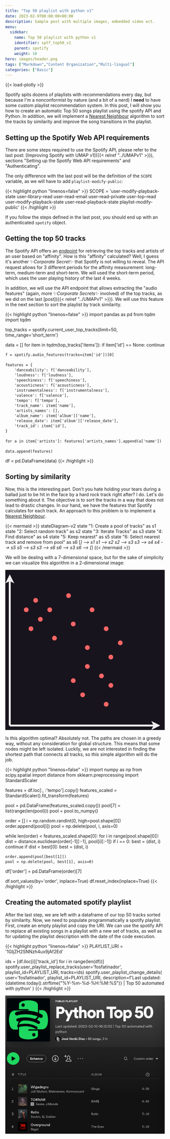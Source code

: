 ```yaml
---
title: "Top 50 playlist with python v1"
date: 2023-02-9T00:00:00+00:00
description: Sample post with multiple images, embedded video ect.
menu:
  sidebar:
    name: Top 50 playlist with python v1
    identifier: sptf_top50_v1
    parent: spotify
    weight: 10
hero: images/header.png
tags: ["Markdown","Content Organization","Multi-lingual"]
categories: ["Basic"]
---
```

{{< load-plotly >}}

Spotify spits dozens of playlists with recommendations every day, but because I'm a nonconformist by nature (and a bit of a nerd) I **need** to have some custom playlist recommendation system. In this post, I will show you how to create an automatic Top 50 songs playlist using the spotify API and Python. In addition, we will implement a [Nearest Neighbour](https://en.wikipedia.org/wiki/Nearest_neighbour_algorithm) algorithm to sort the tracks by similarity and improve the song transitions in the playlist.

## Setting up the Spotify Web API requirements

There are some steps required to use the Spotify API, please refer to the last post: [Improving Spotify with UMAP v1]({{< relref "../UMAPv1" >}}), sections "Setting up the Spotify Web API requirements" and "Authenticating".

The only difference with the last post will be the definition of the `SCOPE` variable, as we will have to add `playlist-modify-public`:

{{< highlight python "linenos=false" >}}
SCOPE = 'user-modify-playback-state user-library-read user-read-email user-read-private user-top-read user-modify-playback-state user-read-playback-state playlist-modify-public'
{{< /highlight >}}

If you follow the steps defined in the last post, you should end up with an authenticated `spotify` object.

## Getting the top 50 tracks

The Spotify API offers an [endpoint](https://developer.spotify.com/documentation/web-api/reference/#/operations/get-users-top-artists-and-tracks) for retrieving the top tracks and artists of an user based on "affinity". How is this "affinity" calculated? Well, I guess it's another :sparkles:*Corporate Secret*:sparkles: that Spotify is not willing to reveal. The API request allows for 3 different periods for the affinity measurement: long-term, medium-term and short-term. We will used the short-term period, which uses the user playing history of the last 4 weeks.

In addition, we will use the API endpoint that allows extracting the "audio features" (again, more :sparkles:*Corporate Secrets*:sparkles: involved) of the top tracks, as we did on the last [post]({{< relref "../UMAPv1" >}}). We will use this feature in the next section to sort the playlist by track similarity.

{{< highlight python "linenos=false" >}}
import pandas as pd
from tqdm import tqdm

top_tracks = spotify.current_user_top_tracks(limit=50, time_range='short_term')

data = []
for item in tqdm(top_tracks['items']):
    if item['id'] == None: continue

    f = spotify.audio_features(tracks=item['id'])[0]

    features = {
        'danceability': f['danceability'],
        'loudness': f['loudness'],
        'speechiness': f['speechiness'],
        'acousticness': f['acousticness'],
        'instrumentalness': f['instrumentalness'],
        'valence': f['valence'],
        'tempo': f['tempo'],
        'track_name': item['name'],
        'artists_names': [],
        'album_name': item['album']['name'],
        'release_date': item['album']['release_date'],
        'track_id': item['id'],
    }

    for a in item['artists']: features['artists_names'].append(a['name'])

    data.append(features)

df = pd.DataFrame(data)
{{< /highlight >}}

## Sorting by similarity

Now, this is the interesting part. Don't you hate holding your tears during a ballad just to be hit in the face by a hard rock track right after? I do. Let's do something about it. The objective is to sort the tracks in a way that does not lead to drastic changes. In our hand, we have the features that Spotify calculates for each track. An approach to this problem is to implement a [Nearest Neighbour](https://en.wikipedia.org/wiki/Nearest_neighbour_algorithm).

{{< mermaid >}}
stateDiagram-v2
state "1: Create a pool of tracks" as s1
state "2: Select random track" as s2
state "3: Iterate Tracks" as s3
state "4: Find distance" as s4
state "5: Keep nearest" as s5
state "6: Select nearest track and remove from pool" as s6
[*] --> s1
s1 --> s2
s2 --> s3
s3 --> s4
s4 --> s5
s5 --> s3
s3 --> s6
s6 --> s3
s6 --> [*]
{{< /mermaid >}}

We will be dealing with a 7-dimensional space, but for the sake of simplicity we can visualize this algorithm in a 2-dimensional image:

![](images/nn_example.gif)

Is this algorithm optimal? Absolutely not. The paths are chosen in a greedy way, without any consideration for global structure. This means that some nodes might be left isolated. Luckily, we are not interested in finding the shortest path that connects all tracks, so this simple algorithm will do the job.

{{< highlight python "linenos=false" >}}
import numpy as np
from scipy.spatial import distance
from sklearn.preprocessing import StandardScaler

features = df.loc[:, :'tempo'].copy()
features_scaled = StandardScaler().fit_transform(features)

pool = pd.DataFrame(features_scaled.copy())
pool[7] = list(range(len(pool)))
pool = pool.to_numpy()

order = []
i = np.random.randint(0, high=pool.shape[0])
order.append(pool[i])
pool = np.delete(pool, i, axis=0)

while len(order) < features_scaled.shape[0]:
    for i in range(pool.shape[0]):
        dist = distance.euclidean(order[-1][:-1], pool[i][:-1])
        if i == 0: 
            best = (dist, i)
            continue
        if dist < best[0]: best = (dist, i)
    
    order.append(pool[best[1]])
    pool = np.delete(pool, best[1], axis=0)

df['order'] = pd.DataFrame(order)[7]

df.sort_values(by='order', inplace=True)
df.reset_index(inplace=True)
{{< /highlight >}}

## Creating the automated spotify playlist

After the last step, we are left with a dataframe of our top 50 tracks sorted by similarity. Now, we need to populate programmatically a spotify playlist. First, create an empty playlist and copy the URI. We can use the spotify API to replace all existing songs in a playlist with a new set of tracks, as well as for updating the playlist description with the date of the code execution.

{{< highlight python "linenos=false" >}}
PLAYLIST_URI = '1GIjZH2SNNzh4ux9jAf2Ed'

ids = [df.iloc[i]['track_id'] for i in range(len(df))]
spotify.user_playlist_replace_tracks(user='fosfatinador', playlist_id=PLAYLIST_URI, tracks=ids)
spotify.user_playlist_change_details(
    user='fosfatinador', 
    playlist_id=PLAYLIST_URI, 
    description=f'Last updated: {datetime.today().strftime("%Y-%m-%d-%H:%M:%S")} | Top 50 automated with python'
)
{{< /highlight >}}

![](images/playlist.png)